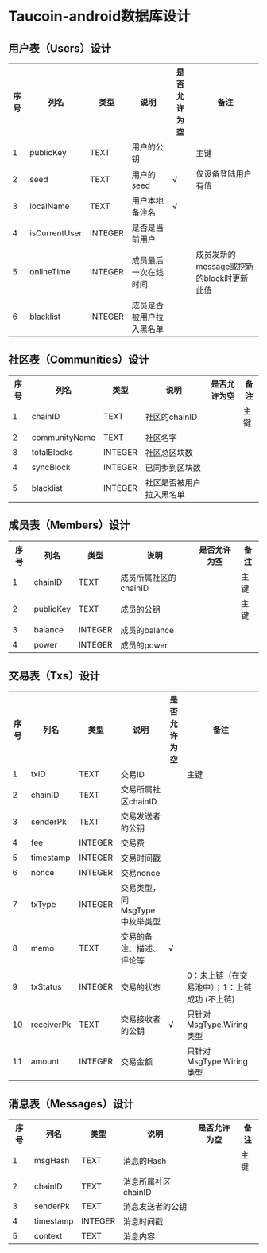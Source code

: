 # Taucoin-android数据库设计

## 用户表（Users）设计
<table>
	<tr>
		<th>序号</th>
		<th>列名</th>
		<th>类型</th>
		<th>说明</th>
		<th>是否允许为空</th>
		<th>备注</th>
	</tr>
	<tr>
		<td>1</td>
		<td>publicKey</td>
		<td>TEXT</td>
		<td>用户的公钥</td>
		<td></td>
		<td>主键</td>
	</tr>
	<tr>
		<td>2</td>
		<td>seed</td>
		<td>TEXT</td>
		<td>用户的seed</td>
		<td>&radic;</td>
		<td>仅设备登陆用户有值</td>
	</tr>
	<tr>
		<td>3</td>
		<td>localName</td>
		<td>TEXT</td>
		<td>用户本地备注名</td>
		<td>&radic;</td>
		<td></td>
	</tr>
	<tr>
		<td>4</td>
		<td>isCurrentUser</td>
		<td>INTEGER</td>
		<td>是否是当前用户</td>
		<td></td>
		<td></td>
	</tr>
	<tr>
		<td>5</td>
		<td>onlineTime</td>
		<td>INTEGER</td>
		<td>成员最后一次在线时间</td>
		<td></td>
		<td>成员发新的message或挖新的block时更新此值</td>
	</tr>
	<tr>
		<td>6</td>
		<td>blacklist</td>
		<td>INTEGER</td>
		<td>成员是否被用户拉入黑名单</td>
		<td></td>
		<td></td>
	</tr>
</table>


## 社区表（Communities）设计
<table>
	<tr>
		<th>序号</th>
		<th>列名</th>
		<th>类型</th>
		<th>说明</th>
		<th>是否允许为空</th>
		<th>备注</th>
	</tr>
	<tr>
		<td>1</td>
		<td>chainID</td>
		<td>TEXT</td>
		<td>社区的chainID</td>
		<td></td>
		<td>主键</td>
	</tr>
	<tr>
		<td>2</td>
		<td>communityName</td>
		<td>TEXT</td>
		<td>社区名字</td>
		<td></td>
		<td></td>
	</tr>
	<tr>
		<td>3</td>
		<td>totalBlocks</td>
		<td>INTEGER</td>
		<td>社区总区块数</td>
		<td></td>
		<td></td>
	</tr>
	<tr>
		<td>4</td>
		<td>syncBlock</td>
		<td>INTEGER</td>
		<td>已同步到区块数</td>
		<td></td>
		<td></td>
	</tr>
	<tr>
		<td>5</td>
		<td>blacklist</td>
		<td>INTEGER</td>
		<td>社区是否被用户拉入黑名单</td>
		<td></td>
		<td></td>
	</tr>
</table>

## 成员表（Members）设计
<table>
	<tr>
		<th>序号</th>
		<th>列名</th>
		<th>类型</th>
		<th>说明</th>
		<th>是否允许为空</th>
		<th>备注</th>
	</tr>
	<tr>
		<td>1</td>
		<td>chainID</td>
		<td>TEXT</td>
		<td>成员所属社区的chainID</td>
		<td></td>
		<td>主键</td>
	</tr>
	<tr>
		<td>2</td>
		<td>publicKey</td>
		<td>TEXT</td>
		<td>成员的公钥</td>
		<td></td>
		<td>主键</td>
	</tr>
	<tr>
		<td>3</td>
		<td>balance</td>
		<td>INTEGER</td>
		<td>成员的balance</td>
		<td></td>
		<td></td>
	</tr>
	<tr>
		<td>4</td>
		<td>power</td>
		<td>INTEGER</td>
		<td>成员的power</td>
		<td></td>
		<td></td>
	</tr>
</table>

## 交易表（Txs）设计
<table>
	<tr>
		<th>序号</th>
		<th>列名</th>
		<th>类型</th>
		<th>说明</th>
		<th>是否允许为空</th>
		<th>备注</th>
	</tr>
	<tr>
		<td>1</td>
		<td>txID</td>
		<td>TEXT</td>
		<td>交易ID</td>
		<td></td>
		<td>主键</td>
	</tr>
	<tr>
		<td>2</td>
		<td>chainID</td>
		<td>TEXT</td>
		<td>交易所属社区chainID</td>
		<td></td>
		<td></td>
	</tr>
	<tr>
		<td>3</td>
		<td>senderPk</td>
		<td>TEXT</td>
		<td>交易发送者的公钥</td>
		<td></td>
		<td></td>
	</tr>
	<tr>
		<td>4</td>
		<td>fee</td>
		<td>INTEGER</td>
		<td>交易费</td>
		<td></td>
		<td></td>
	</tr>
	<tr>
		<td>5</td>
		<td>timestamp</td>
		<td>INTEGER</td>
		<td>交易时间戳</td>
		<td></td>
		<td></td>
	</tr>
	<tr>
		<td>6</td>
		<td>nonce</td>
		<td>INTEGER</td>
		<td>交易nonce</td>
		<td></td>
		<td></td>
	</tr>
	<tr>
		<td>7</td>
		<td>txType</td>
		<td>INTEGER</td>
		<td>交易类型，同MsgType中枚举类型</td>
		<td></td>
		<td></td>
	</tr>
	<tr>
		<td>8</td>
		<td>memo</td>
		<td>TEXT</td>
		<td> 交易的备注、描述、评论等</td>
		<td>&radic;</td>
		<td></td>
	</tr>
	<tr>
		<td>9</td>
		<td>txStatus</td>
		<td>INTEGER</td>
		<td>交易的状态</td>
		<td></td>
		<td>0：未上链（在交易池中）；1：上链成功 (不上链)</td>
	</tr>
	<tr>
		<td>10</td>
		<td>receiverPk</td>
		<td>TEXT</td>
		<td>交易接收者的公钥</td>
		<td>&radic;</td>
		<td>只针对MsgType.Wiring类型</td>
	</tr>
	<tr>
		<td>11</td>
		<td>amount</td>
		<td>INTEGER</td>
		<td>交易金额</td>
		<td></td>
		<td>只针对MsgType.Wiring类型</td>
	</tr>
</table>

## 消息表（Messages）设计
<table>
	<tr>
		<th>序号</th>
		<th>列名</th>
		<th>类型</th>
		<th>说明</th>
		<th>是否允许为空</th>
		<th>备注</th>
	</tr>
	<tr>
		<td>1</td>
		<td>msgHash</td>
		<td>TEXT</td>
		<td>消息的Hash</td>
		<td></td>
		<td>主键</td>
	</tr>
	<tr>
		<td>2</td>
		<td>chainID</td>
		<td>TEXT</td>
		<td>消息所属社区chainID</td>
		<td></td>
		<td></td>
	</tr>
	<tr>
		<td>3</td>
		<td>senderPk</td>
		<td>TEXT</td>
		<td>消息发送者的公钥</td>
		<td></td>
		<td></td>
	</tr>
	<tr>
		<td>4</td>
		<td>timestamp</td>
		<td>INTEGER</td>
		<td>消息时间戳</td>
		<td></td>
		<td></td>
	</tr>
	<tr>
		<td>5</td>
		<td>context</td>
		<td>TEXT</td>
		<td>消息内容</td>
		<td></td>
		<td></td>
	</tr>
</table>
